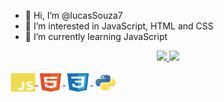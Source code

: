 - 👋 Hi, I’m @lucasSouza7
- 👀 I’m interested in JavaScript, HTML and CSS
- 🌱 I’m currently learning JavaScript


<div align="center">
  <a href="https://github.com/lucasSouza7">
  <img height="180em" src="https://github-readme-stats.vercel.app/api?username=lucasSouza7&show_icons=true&theme=github_dark&include_all_commits=true&count_private=true"/>
  <img height="180em" src="https://github-readme-stats.vercel.app/api/top-langs/?username=lucasSouza7&layout=compact&langs_count=7&theme=github_dark"/>
</div>
  <div style="display: inline_block"><br>
  <img align="center" alt="Lc-Js" height="30" width="40" src="https://raw.githubusercontent.com/devicons/devicon/master/icons/javascript/javascript-plain.svg">
  <img align="center" alt="Lc-HTML" height="30" width="40" src="https://raw.githubusercontent.com/devicons/devicon/master/icons/html5/html5-original.svg">
  <img align="center" alt="Lc-CSS" height="30" width="40" src="https://raw.githubusercontent.com/devicons/devicon/master/icons/css3/css3-original.svg">
  <img align="center" alt="Lc-Python" height="30" width="40" src="https://raw.githubusercontent.com/devicons/devicon/master/icons/python/python-original.svg">
   
